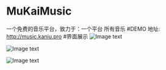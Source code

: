 # MuKaiMusic
一个免费的音乐平台，致力于：一个平台 所有音乐
#DEMO 地址:
http://music.kaniu.pro
#界面展示
![Image text](http://117.48.203.23/mukaimusic-display0.jpg)

![Image text](http://117.48.203.23/mukaimusic-display1.jpg)

![Image text](http://117.48.203.23/mukaimusic-display2.jpg)
